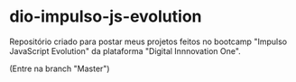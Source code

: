 # dio-impulso-js-evolution
Repositório criado para postar meus projetos feitos no bootcamp "Impulso JavaScript Evolution" da plataforma "Digital Innnovation One".

(Entre na branch "Master")
